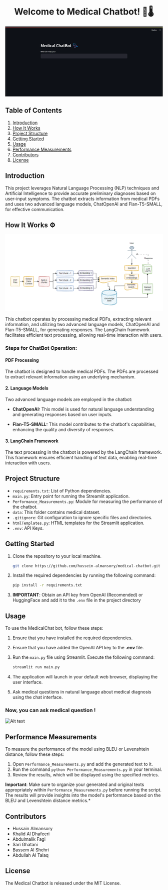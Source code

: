 <div style="text-align: center;">
  <h1 style="font-size: 2em;">Welcome to Medical Chatbot! 🤖🌡️</h1>
</div>

![Alt text](images/image.png)

## Table of Contents

1. [Introduction](#introduction)
2. [How It Works](#how-it-works)
3. [Project Structure](#project-structure)
4. [Getting Started](#getting-started)
5. [Usage](#usage)
6. [Performance Measurements](#performance-measurements)
7. [Contributors](#contributors)
8. [License](#license)


## Introduction 
This project leverages Natural Language Processing (NLP) techniques and Artificial Intelligence to provide accurate preliminary diagnoses based on user-input symptoms. The chatbot extracts information from medical PDFs and uses two advanced language models, ChatOpenAI and Flan-T5-SMALL, for effective communication.

## How It Works ⚙️

![Alt text](images/image-1.png)


This chatbot operates by processing medical PDFs, extracting relevant information, and utilizing two advanced language models, ChatOpenAI and Flan-T5-SMALL, for generating responses. The LangChain framework facilitates efficient text processing, allowing real-time interaction with users.

### Steps for ChatBot Operation:

#### PDF Processing

The chatbot is designed to handle medical PDFs. The PDFs are processed to extract relevant information using an underlying mechanism.

#### 2. Language Models

Two advanced language models are employed in the chatbot:

- **ChatOpenAI:** This model is used for natural language understanding and generating responses based on user inputs.

- **Flan-T5-SMALL:** This model contributes to the chatbot's capabilities, enhancing the quality and diversity of responses.

#### 3. LangChain Framework

The text processing in the chatbot is powered by the LangChain framework. This framework ensures efficient handling of text data, enabling real-time interaction with users.


## Project Structure
- `requirements.txt`: List of Python dependencies.
- `main.py`: Entry point for running the Streamlit application.
- `Performance_Measurements.py`: Module for measuring the performance of the chatbot.
- `data`: This folder contains medical dataset.
- `.gitignore`: Git configuration to ignore specific files and directories.
- `htmlTemplates.py`: HTML templates for the Streamlit application.
- `.env`: API Keys.
 
## Getting Started
1. Clone the repository to your local machine.
   ```bash
   git clone https://github.com/hussein-almansory/medical-chatbot.git

2. Install the required dependencies by running the following command:
    ```bash
    pip install -r requirements.txt

3. **IMPORTANT**: Obtain an API key from OpenAI (Recomended) or HuggingFace and add it to the `.env` file in the project directory


## Usage
To use the MedicalChat bot, follow these steps:
1. Ensure that you have installed the required dependencies.
2. Ensure that you have added the OpenAI API key to the **.env** file.
3. Run the `main.py` file using Streamlit. Execute the following command:
    ```bash
    streamlit run main.py
4. The application will launch in your default web browser, displaying the user interface.

5. Ask medical questions in natural language about medical diagnosis  using the chat interface.



### Now, you can ask medical question !
![Alt text](images/image-2.png)



## Performance Measurements

To measure the performance of the model using BLEU or Levenshtein distance, follow these steps:

1. Open `Performance_Measurements.py` and add the generated text to it.
2. Run the command `python Performance_Measurements.py` in your terminal.
3. Review the results, which will be displayed using the specified metrics.

 **Important**: Make sure to organize your generated and original texts appropriately within `Performance_Measurements.py` before running the script. The results will provide insights into the model's performance based on the BLEU and Levenshtein distance metrics.*


## Contributors
- Hussain Almansory
- Khalid Al Dhafeeri
- Abdulmalik Fagi
- Sari Ghatani
- Bassem Al Shehri
- Abdullah Al Talaq

## License
The Medical Chatbot is released under the MIT License.

